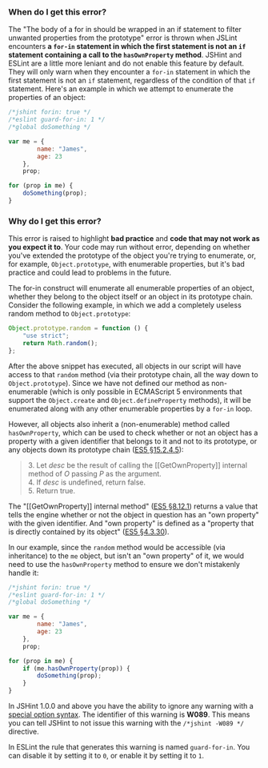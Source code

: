 <!---
{
    "titles": [
        "The body of a for in should be wrapped in an if statement to filter unwanted properties from the prototype",
        "W089"

    ],
    "slugs": [
        "the-body-of-a-for-in-should-be-wrapped-in-an-if-statement",
        "w089"
    ],
    "linters": [
        "jslint",
        "jshint",
        "eslint"
    ],
    "author": "jallardice"
}
-->

### When do I get this error?

The "The body of a for in should be wrapped in an if statement to filter
unwanted properties from the prototype" error is thrown when JSLint encounters
**a `for-in` statement in which the first statement is not an `if` statement
containing a call to the `hasOwnProperty` method**. JSHint and ESLint are a
little more leniant and do not enable this feature by default. They will only
warn when they encounter a `for-in` statement in which the first statement is
not an `if` statement, regardless of the condition of that `if` statement.
Here's an example in which we attempt to enumerate the properties of an object:

<!---
{
    "linter": "jslint"
}
-->
```javascript
/*jshint forin: true */
/*eslint guard-for-in: 1 */
/*global doSomething */

var me = {
        name: "James",
        age: 23
    },
    prop;

for (prop in me) {
    doSomething(prop);
}
```

### Why do I get this error?

This error is raised to highlight **bad practice** and **code that may not work
as you expect it to**. Your code may run without error, depending on whether
you've extended the prototype of the object you're trying to enumerate, or, for
example, `Object.prototype`, with enumerable properties, but it's bad practice
and could lead to problems in the future.

The for-in construct will enumerate all enumerable properties of an object,
whether they belong to the object itself or an object in its prototype chain.
Consider the following example, in which we add a completely useless random
method to `Object.prototype`:

<!---
{
    "linter": "jslint"
}
-->
```javascript
Object.prototype.random = function () {
    "use strict";
    return Math.random();
};
```

After the above snippet has executed, all objects in our script will have access
to that `random` method (via their prototype chain, all the way down to
`Object.prototype`). Since we have not defined our method as non-enumerable
(which is only possible in ECMAScript 5 environments that support the
`Object.create` and `Object.defineProperty` methods), it will be enumerated
along with any other enumerable properties by a `for-in` loop.

However, all objects also inherit a (non-enumerable) method called
`hasOwnProperty`, which can be used to check whether or not an object has a
property with a given identifier that belongs to it and not to its prototype, or
any objects down its prototype chain ([ES5 &sect;15.2.4.5][es5-15.2.4.5]):

> &zwnj;3. Let *desc* be the result of calling the [[GetOwnProperty]] internal
> method of *O* passing *P* as the argument.<br>
> &zwnj;4. If *desc* is undefined, return false.<br>
> &zwnj;5. Return true.

The "[[GetOwnProperty]] internal method" ([ES5 &sect;8.12.1][es5-8.12.1])
returns a value that tells the engine whether or not the object in question has
an "own property" with the given identifier. And "own property" is defined as a
"property that is directly contained by its object" ([ES5
&sect;4.3.30][es5-4.3.30]).

In our example, since the `random` method would be accessible (via inheritance)
to the `me` object, but isn't an "own property" of it, we would need to use the
`hasOwnProperty` method to ensure we don't mistakenly handle it:

<!---
{
    "linter": "jslint"
}
-->
```javascript
/*jshint forin: true */
/*eslint guard-for-in: 1 */
/*global doSomething */

var me = {
        name: "James",
        age: 23
    },
    prop;

for (prop in me) {
    if (me.hasOwnProperty(prop)) {
        doSomething(prop);
    }
}
```

In JSHint 1.0.0 and above you have the ability to ignore any warning with a
[special option syntax][jshintopts]. The identifier of this warning is **W089**.
This means you can tell JSHint to not issue this warning with the `/*jshint
-W089 */` directive.

In ESLint the rule that generates this warning is named `guard-for-in`. You can
disable it by setting it to `0`, or enable it by setting it to `1`.

[es5-15.2.4.5]: http://es5.github.com/#x15.2.4.5
[es5-8.12.1]: http://es5.github.com/#x8.12.1
[es5-4.3.30]: http://es5.github.com/#x4.3.30
[jshintopts]: http://jshint.com/docs/#options
